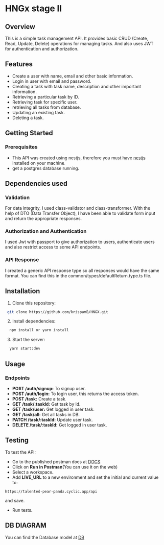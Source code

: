 # HNGx stage II
## Overview
This is a simple task management API. It provides basic CRUD (Create, Read, Update, Delete) operations for managing tasks. And also uses JWT for authentication and authorization. 

## Features

- Create a user with name, email and other basic information.
- Login in user with email and password.
- Creating a task with task name, description and other important information.
- Retrieving a particular task by ID.
- Retrieving task for specific user.
- retrieving all tasks from database.
- Updating an existing task.
- Deleting a task.

## Getting Started

### Prerequisites
- This API was created using nestjs, therefore you must have [nestjs](https://docs.nestjs.com/) installed on your machine.
- get a postgres database running.

## Dependencies used
### Validation
For data integrity, I used class-validator and class-transformer. With the help of DTO (Data Transfer Object), I have been able to validate form input and return the appropriate responses.

### Authorization and Authentication
I used Jwt with passport to give authorization to users, authenticate users and also restrict access to some API endpoints.

### API Response
I created a generic API response type so all responses would have the same format. You can find this in the common/types/defaultReturn.type.ts file.

## Installation
1. Clone this repository:
```bash
 git clone https://github.com/krispamB/HNGX.git 
```
2. Install dependencies:
```bash
  npm install or yarn install
```
3. Start the server:
  ```bash
    yarn start:dev
  ```

## Usage

### Endpoints

- **POST /auth/signup:** To signup user.
- **POST /auth/login:** To login user, this returns the access token.
- **POST /task:** Create a task.
- **GET /task/:taskId:** Get task by Id.
- **GET /task/user:** Get logged in user task.
- **GET /task/all:** Get all tasks in DB.
- **PATCH /task/:taskId:** Update user task.
- **DELETE /task/:taskId:** Get logged in user task.

## Testing
To test the API:
- Go to the published postman docs at [DOCS](https://documenter.getpostman.com/view/31093363/2s9YeN3UgQ)
- Click on **Run in Postman**(You can use it on the web)
- Select a workspace.
- Add **LIVE_URL** to a new environment and set the initial and current value to: 
```
https://talented-pear-panda.cyclic.app/api
```
and save.
- Run tests.



## DB DIAGRAM
You can find the Database model at [DB](https://lucid.app/documents/view/6390f608-b069-47c1-894e-f075f8dc6e7e)
